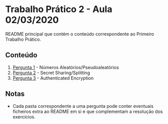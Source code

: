 # Trabalho Prático 2 - Aula 02/03/2020

README principal que contém o conteúdo correspondente ao Primeiro Trabalho Prático.

<p>

## Conteúdo


1. [Pergunta 1](https://github.com/uminho-miei-engseg-19-20/Grupo5/tree/master/TP2/P1%20-%20Assinaturas%20Cegas%20baseados%20no%20ECDLPs) - Números Aleatórios/Pseudoaleatórios
2. [Pergunta 2](https://github.com/uminho-miei-engseg-19-20/Grupo5/tree/master/TP2/P2%20-%20Secret%20Sharing%20e%20Splitting) - Secret Sharing/Splitting
3. [Pergunta 3](https://github.com/uminho-miei-engseg-19-20/Grupo5/tree/master/TP2/P3%20-%20Authenticated%20Encryption) - Authenticated Encryption

<p>

## Notas

- Cada pasta correspondente a uma pergunta pode conter eventuais ficheiros extra ao README em si e que complementam a resolução dos exercícios.
